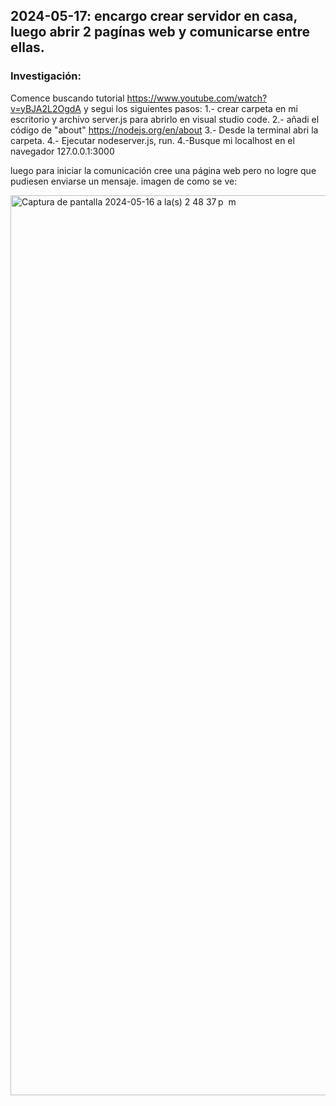 ##  2024-05-17: encargo crear servidor en casa, luego abrir 2 pagínas web y comunicarse entre ellas.

### Investigación:
Comence buscando tutorial https://www.youtube.com/watch?v=yBJA2L2OgdA y segui los siguientes pasos:
1.- crear carpeta en mi escritorio y archivo server.js para abrirlo en visual studio code.
2.- añadi el código de "about" https://nodejs.org/en/about
3.- Desde la terminal abri la carpeta.
4.- Ejecutar nodeserver.js, run.
4.-Busque mi localhost en el navegador 127.0.0.1:3000

luego para iniciar la comunicación cree una página web pero no logre que pudiesen enviarse un mensaje.
imagen de como se ve:

<img width="1440" alt="Captura de pantalla 2024-05-16 a la(s) 2 48 37 p  m" src="https://github.com/ssofiasandoval/fad9100-2024-1/assets/128400293/71d9772a-4778-48fa-9b53-ec037f6c70cc">

